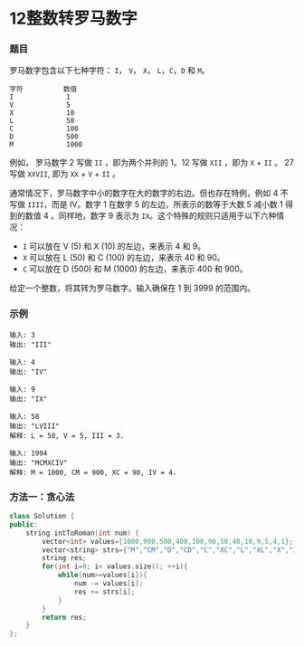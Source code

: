 # 12整数转罗马数字

### 题目

罗马数字包含以下七种字符： `I`， `V`， `X`， `L`，`C`，`D` 和 `M`。

```
字符          数值
I             1
V             5
X             10
L             50
C             100
D             500
M             1000
```

例如， 罗马数字 2 写做 `II` ，即为两个并列的 1。12 写做 `XII` ，即为 `X` + `II` 。 27 写做  `XXVII`, 即为 `XX` + `V` + `II` 。

通常情况下，罗马数字中小的数字在大的数字的右边。但也存在特例，例如 4 不写做 `IIII`，而是 IV。数字 1 在数字 5 的左边，所表示的数等于大数 5 减小数 1 得到的数值 4 。同样地，数字 9 表示为 `IX`。这个特殊的规则只适用于以下六种情况：

- `I` 可以放在 V (5) 和 X (10) 的左边，来表示 4 和 9。
- `X` 可以放在 L (50) 和 C (100) 的左边，来表示 40 和 90。 
- `C` 可以放在 D (500) 和 M (1000) 的左边，来表示 400 和 900。

给定一个整数，将其转为罗马数字。输入确保在 1 到 3999 的范围内。

### 示例

```
输入: 3
输出: "III"

输入: 4
输出: "IV"

输入: 9
输出: "IX"

输入: 58
输出: "LVIII"
解释: L = 50, V = 5, III = 3.

输入: 1994
输出: "MCMXCIV"
解释: M = 1000, CM = 900, XC = 90, IV = 4.
```

### 方法一：贪心法

```c++
class Solution {
public:
    string intToRoman(int num) {
        vector<int> values={1000,900,500,400,100,90,50,40,10,9,5,4,1}; 
        vector<string> strs={"M","CM","D","CD","C","XC","L","XL","X","IX","V","IV","I"};
        string res;
        for(int i=0; i< values.size(); ++i){
            while(num>=values[i]){
                num -= values[i];
                res += strs[i];
            }
        }
        return res;
    }
};
```